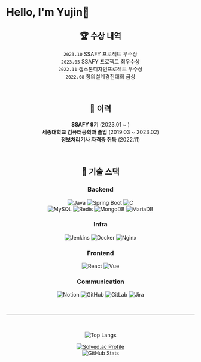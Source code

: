 # Hello, I'm Yujin🤍

<div align="center">

## 🏆 수상 내역

`2023.10` SSAFY 프로젝트 우수상 <br>
`2023.05` SSAFY 프로젝트 최우수상 <br>
`2022.11` 캡스톤디자인프로젝트 우수상 <br>
`2022.08` 창의설계경진대회 금상

<br>

## 📝 이력

**SSAFY 9기** (2023.01 ~ ) <br>
**세종대학교 컴퓨터공학과 졸업** (2019.03 ~ 2023.02) <br>
**정보처리기사 자격증 취득** (2022.11)

<br>

## 🎨 기술 스택

### Backend

![Java](https://img.shields.io/badge/Java-yellow.svg?&style=for-the-badge&logo=java&logoColor=#3776AB)
![Spring Boot](https://img.shields.io/badge/Spring%20Boot-6DB33F.svg?&style=for-the-badge&logo=Spring%20Boot&logoColor=white)
![C](https://img.shields.io/badge/C-A8B9CC.svg?&style=for-the-badge&logo=c&logoColor=white) <br>
![MySQL](https://img.shields.io/badge/MySQL-4479A1?style=for-the-badge&logo=MySQL&logoColor=white)
![Redis](https://img.shields.io/badge/Redis-DC382D.svg?&style=for-the-badge&logo=Redis&logoColor=white)
![MongoDB](https://img.shields.io/badge/mongoDB-47A248?style=for-the-badge&logo=MongoDB&logoColor=white)
![MariaDB](https://img.shields.io/badge/mariaDB-003545?style=for-the-badge&logo=mariaDB&logoColor=white)

### Infra

![Jenkins](https://img.shields.io/badge/Jenkins-D24939.svg?&style=for-the-badge&logo=Jenkins&logoColor=white)
![Docker](https://img.shields.io/badge/Docker-2496ED.svg?&style=for-the-badge&logo=Docker&logoColor=white)
![Nginx](https://img.shields.io/badge/Nginx-009639.svg?&style=for-the-badge&logo=Nginx&logoColor=white)

### Frontend

![React](https://img.shields.io/badge/React-61DAFB.svg?&style=for-the-badge&logo=React&logoColor=blue)
![Vue](https://img.shields.io/badge/Vue-4FC08D.svg?&style=for-the-badge&logo=Vue.js&logoColor=white)

### Communication

![Notion](https://img.shields.io/badge/Notion-white.svg?&style=for-the-badge&logo=Notion&logoColor=black)
![GitHub](https://img.shields.io/badge/GitHub-181717.svg?&style=for-the-badge&logo=GitHub&logoColor=로고색상)
![GitLab](https://img.shields.io/badge/Gitlab-FC6D26.svg?&style=for-the-badge&logo=Gitlab&logoColor=#FC6D26)
![Jira](https://img.shields.io/badge/Jira-0052CC.svg?&style=for-the-badge&logo=Jira&logoColor=Blue)

<br>

<hr/>

<br>

![Top Langs](https://github-readme-stats.vercel.app/api/top-langs/?username=Yujin830&layout=compact)

<a href="https://solved.ac/rladbwls30/" target="_blank">
   <img src="http://mazassumnida.wtf/api/v2/generate_badge?boj=rladbwls30" alt="Solved.ac Profile">
</a>

<br>

<img src="https://github-readme-stats.vercel.app/api?username=Yujin830&show_icons=true&theme=gruvbox" alt="GitHub Stats">

</div>
